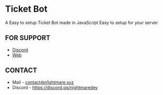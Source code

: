 # Ticket Bot

A Easy to setup Ticket Bot made in JavaScript
Easy to setup for your server 

## FOR SUPPORT 
- [Discord](https://discord.gg/nightmaredev)
- [Web](https://n1ghtmare.xyz)

## CONTACT 
- Mail - contact@n1ghtmare.xyz
- Discord - https://discord.gg/nightmaredev
